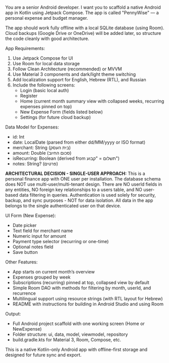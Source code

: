 You are a senior Android developer. I want you to scaffold a native Android app in Kotlin using Jetpack Compose. The app is called "PennyWise" — a personal expense and budget manager.

The app should work fully offline with a local SQLite database (using Room). Cloud backups (Google Drive or OneDrive) will be added later, so structure the code cleanly with good architecture.

App Requirements:

1. Use Jetpack Compose for UI
2. Use Room for local data storage
3. Follow Clean Architecture (recommended) or MVVM
4. Use Material 3 components and dark/light theme switching
5. Add localization support for English, Hebrew (RTL), and Russian
6. Include the following screens:
   - Login (basic local auth)
   - Register
   - Home (current month summary view with collapsed weeks, recurring expenses pinned on top)
   - New Expense Form (fields listed below)
   - Settings (for future cloud backup)

Data Model for Expenses:
- id: Int
- date: LocalDate (parsed from either dd/MM/yyyy or ISO format)
- merchant: String (בית העסק)
- amount: Double (סכום החיוב)
- isRecurring: Boolean (derived from תשלום = "קבוע")
- notes: String? (פרטים)

**ARCHITECTURAL DECISION - SINGLE-USER APPROACH:**
This is a personal finance app with ONE user per installation. The database schema does NOT use multi-user/multi-tenant design. There are NO userId fields in any entities, NO foreign key relationships to a users table, and NO user-based data filtering in queries. Authentication is used solely for security, backup, and sync purposes - NOT for data isolation. All data in the app belongs to the single authenticated user on that device.

UI Form (New Expense):
- Date picker
- Text field for merchant name
- Numeric input for amount
- Payment type selector (recurring or one-time)
- Optional notes field
- Save button

Other Features:
- App starts on current month’s overview
- Expenses grouped by week
- Subscriptions (recurring) pinned at top, collapsed view by default
- Simple Room DAO with methods for filtering by month, userId, and recurrence
- Multilingual support using resource strings (with RTL layout for Hebrew)
- README with instructions for building in Android Studio and using Room

Output:
- Full Android project scaffold with one working screen (Home or NewExpense)
- Folder structure: ui, data, model, viewmodel, repository
- build.gradle.kts for Material 3, Room, Compose, etc.

This is a native Kotlin-only Android app with offline-first storage and designed for future sync and export.
